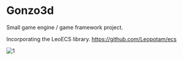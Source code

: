 # Gonzo3d
Small game engine / game framework project.

Incorporating the LeoECS library.
https://github.com/Leopotam/ecs

![1](https://user-images.githubusercontent.com/13203331/120939551-73bb7000-c710-11eb-8c8c-4398d1949b32.PNG)
